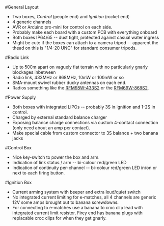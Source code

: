 #General Layout
 * Two boxes, *Control* (people end) and *Ignition* (rocket end)
 * 4 generic channels
 * AVR or Arduino pro-mini for control on each side.
 * Probably make each board with a custom PCB with everything onboard
 * Both boxes IP64/65 -- dust tight, protected against casual water ingress
 * Might be cute if the boxes can attach to a camera tripod -- apparent the
  thead on this is "1/4-20 UNC" for standard consumer tripods.

#Radio Link
 * Up to 500m apart on vaguely flat terrain with no particularly gnarly
  blockages inbetween
 * Radio link, 433MHz or 868MHz, 10mW or 100mW or so
 * SMA-mount swivel rubber ducky antennas on each end.
 * Radios something like the [RFM98W-433S2](http://ava.upuaut.net/store/index.php?route=product/product&path=71_63&product_id=110)
  or the [RFM69W-868S2](http://ava.upuaut.net/store/index.php?route=product/product&path=71_63&product_id=109).

#Power Supply
 * Both boxes with integrated LiPOs -- probably 3S in ignition and
  1-2S in control.
 * Charged by external standard balance charger
 * Exposing balance charge connections via custom 4-contact connection
  (only need about an amp per contact).
 * Make special cable from custom connector to 3S balance + two banana
  jacks

#Control Box
 * Nice key-switch to power the box and arm.
 * Indication of link status / arm -- bi-colour red/green LED
 * Indication of continuity per-channel -- bi-colour red/green LED in/on or
  next to each firing button.

#Ignition Box
 * Current arming system with beeper and extra loud/quiet switch
 * No integrated current limiting for e-matches, all 4 channels are
  generic 12V some amps brought out to banana screwdowns.
 * For connecting to e-matches use a banana to croc clip lead with
  integrated current limit resistor.  Firey end has banana plugs with
  replacable croc clips for when they get gnarly.
